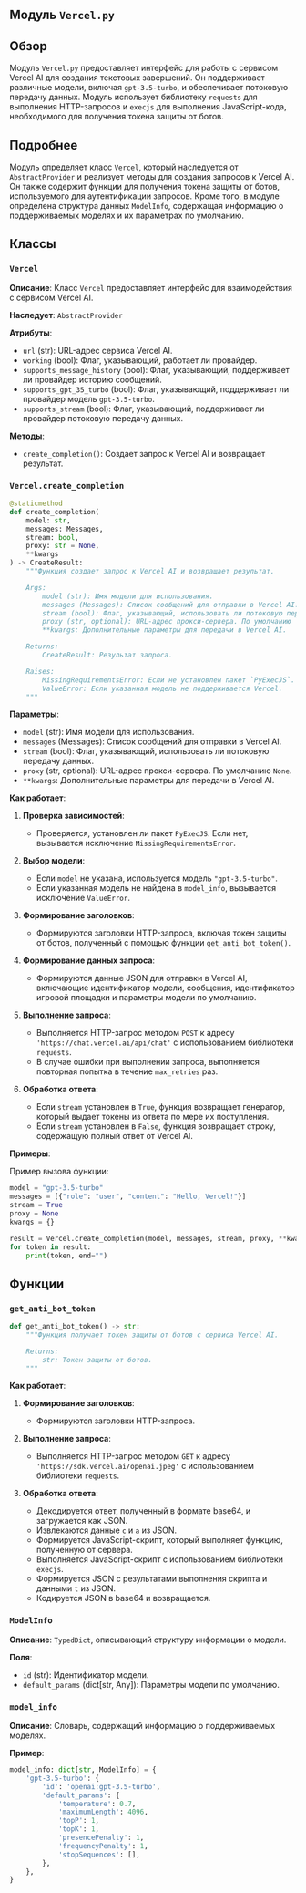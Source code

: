 ## Модуль `Vercel.py`

## Обзор

Модуль `Vercel.py` предоставляет интерфейс для работы с сервисом Vercel AI для создания текстовых завершений. Он поддерживает различные модели, включая `gpt-3.5-turbo`, и обеспечивает потоковую передачу данных. Модуль использует библиотеку `requests` для выполнения HTTP-запросов и `execjs` для выполнения JavaScript-кода, необходимого для получения токена защиты от ботов.

## Подробнее

Модуль определяет класс `Vercel`, который наследуется от `AbstractProvider` и реализует методы для создания запросов к Vercel AI. Он также содержит функции для получения токена защиты от ботов, используемого для аутентификации запросов. Кроме того, в модуле определена структура данных `ModelInfo`, содержащая информацию о поддерживаемых моделях и их параметрах по умолчанию.

## Классы

### `Vercel`

**Описание**: Класс `Vercel` предоставляет интерфейс для взаимодействия с сервисом Vercel AI.

**Наследует**: `AbstractProvider`

**Атрибуты**:
- `url` (str): URL-адрес сервиса Vercel AI.
- `working` (bool): Флаг, указывающий, работает ли провайдер.
- `supports_message_history` (bool): Флаг, указывающий, поддерживает ли провайдер историю сообщений.
- `supports_gpt_35_turbo` (bool): Флаг, указывающий, поддерживает ли провайдер модель `gpt-3.5-turbo`.
- `supports_stream` (bool): Флаг, указывающий, поддерживает ли провайдер потоковую передачу данных.

**Методы**:
- `create_completion()`: Создает запрос к Vercel AI и возвращает результат.

### `Vercel.create_completion`

```python
@staticmethod
def create_completion(
    model: str,
    messages: Messages,
    stream: bool,
    proxy: str = None,
    **kwargs
) -> CreateResult:
    """Функция создает запрос к Vercel AI и возвращает результат.

    Args:
        model (str): Имя модели для использования.
        messages (Messages): Список сообщений для отправки в Vercel AI.
        stream (bool): Флаг, указывающий, использовать ли потоковую передачу данных.
        proxy (str, optional): URL-адрес прокси-сервера. По умолчанию `None`.
        **kwargs: Дополнительные параметры для передачи в Vercel AI.

    Returns:
        CreateResult: Результат запроса.

    Raises:
        MissingRequirementsError: Если не установлен пакет `PyExecJS`.
        ValueError: Если указанная модель не поддерживается Vercel.
    """
```

**Параметры**:
- `model` (str): Имя модели для использования.
- `messages` (Messages): Список сообщений для отправки в Vercel AI.
- `stream` (bool): Флаг, указывающий, использовать ли потоковую передачу данных.
- `proxy` (str, optional): URL-адрес прокси-сервера. По умолчанию `None`.
- `**kwargs`: Дополнительные параметры для передачи в Vercel AI.

**Как работает**:

1. **Проверка зависимостей**:
   - Проверяется, установлен ли пакет `PyExecJS`. Если нет, вызывается исключение `MissingRequirementsError`.

2. **Выбор модели**:
   - Если `model` не указана, используется модель `"gpt-3.5-turbo"`.
   - Если указанная модель не найдена в `model_info`, вызывается исключение `ValueError`.

3. **Формирование заголовков**:
   - Формируются заголовки HTTP-запроса, включая токен защиты от ботов, полученный с помощью функции `get_anti_bot_token()`.

4. **Формирование данных запроса**:
   - Формируются данные JSON для отправки в Vercel AI, включающие идентификатор модели, сообщения, идентификатор игровой площадки и параметры модели по умолчанию.

5. **Выполнение запроса**:
   - Выполняется HTTP-запрос методом `POST` к адресу `'https://chat.vercel.ai/api/chat'` с использованием библиотеки `requests`.
   - В случае ошибки при выполнении запроса, выполняется повторная попытка в течение `max_retries` раз.

6. **Обработка ответа**:
   - Если `stream` установлен в `True`, функция возвращает генератор, который выдает токены из ответа по мере их поступления.
   - Если `stream` установлен в `False`, функция возвращает строку, содержащую полный ответ от Vercel AI.

**Примеры**:

Пример вызова функции:

```python
model = "gpt-3.5-turbo"
messages = [{"role": "user", "content": "Hello, Vercel!"}]
stream = True
proxy = None
kwargs = {}

result = Vercel.create_completion(model, messages, stream, proxy, **kwargs)
for token in result:
    print(token, end="")
```

## Функции

### `get_anti_bot_token`

```python
def get_anti_bot_token() -> str:
    """Функция получает токен защиты от ботов с сервиса Vercel AI.

    Returns:
        str: Токен защиты от ботов.
    """
```

**Как работает**:

1. **Формирование заголовков**:
   - Формируются заголовки HTTP-запроса.

2. **Выполнение запроса**:
   - Выполняется HTTP-запрос методом `GET` к адресу `'https://sdk.vercel.ai/openai.jpeg'` с использованием библиотеки `requests`.

3. **Обработка ответа**:
   - Декодируется ответ, полученный в формате base64, и загружается как JSON.
   - Извлекаются данные `c` и `a` из JSON.
   - Формируется JavaScript-скрипт, который выполняет функцию, полученную от сервера.
   - Выполняется JavaScript-скрипт с использованием библиотеки `execjs`.
   - Формируется JSON с результатами выполнения скрипта и данными `t` из JSON.
   - Кодируется JSON в base64 и возвращается.

### `ModelInfo`

**Описание**: `TypedDict`, описывающий структуру информации о модели.

**Поля**:
- `id` (str): Идентификатор модели.
- `default_params` (dict[str, Any]): Параметры модели по умолчанию.

### `model_info`

**Описание**: Словарь, содержащий информацию о поддерживаемых моделях.

**Пример**:

```python
model_info: dict[str, ModelInfo] = {
    'gpt-3.5-turbo': {
        'id': 'openai:gpt-3.5-turbo',
        'default_params': {
            'temperature': 0.7,
            'maximumLength': 4096,
            'topP': 1,
            'topK': 1,
            'presencePenalty': 1,
            'frequencyPenalty': 1,
            'stopSequences': [],
        },
    },
}
```